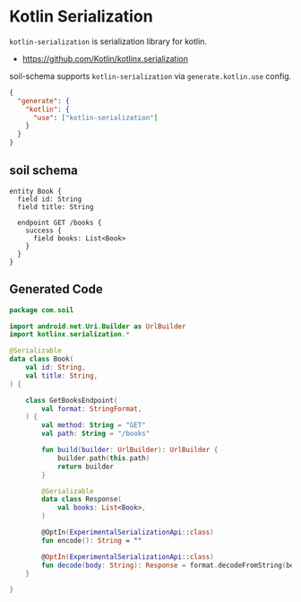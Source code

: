 # Kotlin Serialization

`kotlin-serialization` is serialization library for kotlin.

- https://github.com/Kotlin/kotlinx.serialization

soil-schema supports `kotlin-serialization` via `generate.kotlin.use` config.

```json config
{
  "generate": {
    "kotlin": {
      "use": ["kotlin-serialization"]
    }
  }
}
```

## soil schema

```soil schema
entity Book {
  field id: String
  field title: String

  endpoint GET /books {
    success {
      field books: List<Book>
    }
  }
}
```

## Generated Code

```kotlin generated
package com.soil

import android.net.Uri.Builder as UrlBuilder
import kotlinx.serialization.*

@Serializable
data class Book(
    val id: String,
    val title: String,
) {

    class GetBooksEndpoint(
        val format: StringFormat,
    ) {
        val method: String = "GET"
        val path: String = "/books"

        fun build(builder: UrlBuilder): UrlBuilder {
            builder.path(this.path)
            return builder
        }

        @Serializable
        data class Response(
            val books: List<Book>,
        )

        @OptIn(ExperimentalSerializationApi::class)
        fun encode(): String = ""

        @OptIn(ExperimentalSerializationApi::class)
        fun decode(body: String): Response = format.decodeFromString(body)
    }

}
```